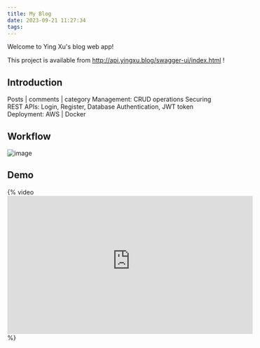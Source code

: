 ```yaml
---
title: My Blog
date: 2023-09-21 11:27:34
tags:
---
```


Welcome to Ying Xu's blog web app!

This project is available from http://api.yingxu.blog/swagger-ui/index.html !

## Introduction

Posts | comments | category Management: CRUD operations
Securing REST APIs: Login, Register, Database Authentication, JWT token
Deployment: AWS | Docker

## Workflow
![image](databaseauth.png)

## Demo
{% video <iframe width="560" height="315" src="https://yingxu-blog-portfolio.s3.us-west-2.amazonaws.com/RealTimeCryptoPriceAnalysis.mp4" title="YouTube video player" frameborder="0" allow="accelerometer; autoplay; clipboard-write; encrypted-media; gyroscope; picture-in-picture; web-share" allowfullscreen></iframe> %}
